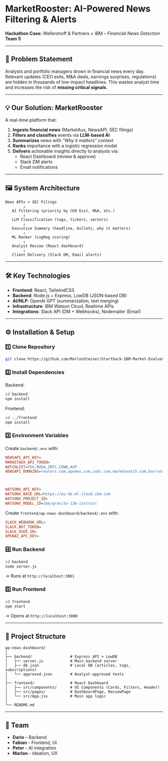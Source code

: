# MarketRooster: AI-Powered News Filtering & Alerts  

**Hackathon Case:** Wellershoff & Partners × IBM – *Financial News Detection*  
**Team 5** 

---

## 🚀 Problem Statement  
Analysts and portfolio managers drown in financial news every day.  
Relevant updates (CEO exits, M&A deals, earnings surprises, regulations) are hidden in thousands of low-impact headlines. This wastes analyst time and increases the risk of **missing critical signals**.  

---

## 💡 Our Solution: MarketRooster  
A real-time platform that:  
1. **Ingests financial news** (MarketAux, NewsAPI, SEC filings)  
2. **Filters and classifies** events via **LLM-based AI**  
3. **Summarizes** news with *"Why it matters"* context  
4. **Ranks** importance with a logistic regression model  
5. **Delivers** actionable insights directly to analysts via:  
   - React Dashboard (review & approve)  
   - Slack DM alerts  
   - Email notifications  

---

## 🖼️ System Architecture  
```
News APIs + SEC Filings
        ↓
   AI Filtering (priority by CEO Exit, M&A, etc.)
        ↓
   LLM Classification (tags, tickers, sectors)
        ↓
   Executive Summary (headline, bullets, why it matters)
        ↓
   ML Ranker (LogReg scoring)
        ↓
   Analyst Review (React dashboard)
        ↓
   Client Delivery (Slack DM, Email alerts)
```

---

## 🛠️ Key Technologies  
- **Frontend**: React, TailwindCSS  
- **Backend**: Node.js + Express, LowDB (JSON-based DB)  
- **AI/NLP**: OpenAI GPT (summarization, text merging)  
- **Infrastructure**: IBM Watson Cloud, Realtime APIs  
- **Integrations**: Slack API (DM + Webhooks), Nodemailer (Email)  

---

## ⚙️ Installation & Setup  

### 1️⃣ Clone Repository  
```bash
git clone https://github.com/MarlonSteiner/Starthack-IBM-Market-Evaluation
```

### 2️⃣ Install Dependencies  
Backend:  
```bash
cd backend
npm install
```

Frontend:  
```bash
cd ../frontend
npm install
```

### 3️⃣ Environment Variables  
Create `backend/.env` with:  
```ini
NEWSAPI_API_KEY=
MARKETAUX_API_TOKEN=
WATCHLIST=FDX,NVDA,INTC,CRWD,AXP
NEWSAPI_DOMAINS=reuters.com,apnews.com,cnbc.com,marketwatch.com,barrons.com,fortune.com,forbes.com,thestreet.com,investors.com,theguardian.com,techcrunch.com,nzz.ch,handelszeitung.ch



WATSONX_API_KEY=
WATSONX_BASE_URL=https://eu-de.ml.cloud.ibm.com
WATSONX_PROJECT_ID=
WATSONX_MODEL_ID=ibm/granite-13b-instruct
```
Create `frontend/wp-news-dashboard/backend/.env` with: 
```ini
SLACK_WEBHOOK_URL=
SLACK_BOT_TOKEN=
SLACK_USER_ID=
OPENAI_API_KEY=
```


### 4️⃣ Run Backend  
```bash
cd backend
node server.js
```
→ Runs at `http://localhost:3001`  

### 5️⃣ Run Frontend  
```bash
cd frontend
npm start
```
→ Opens at `http://localhost:3000`  

---

## 📂 Project Structure  
```
wp-news-dashboard/
│
├── backend/                 # Express API + LowDB
│   ├── server.js            # Main backend server
│   ├── db.json              # Local DB (articles, tags, subscriptions)
│   └── approved.json        # Analyst-approved texts
│
├── frontend/                # React Dashboard
│   ├── src/components/      # UI Components (Cards, Filters, Header)
│   ├── src/pages/           # DashboardPage, ReviewPage
│   └── src/App.jsx          # Main app logic
│
└── README.md
```

---

## 👥 Team  
- **Dario** – Backend
- **Fabian** - Frontend, UI
- **Peter** - AI integration
- **Marlon** - Ideation, UX

